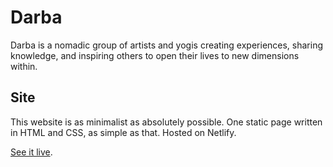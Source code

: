 # Darba

Darba is a nomadic group of artists and yogis creating experiences, sharing knowledge, and inspiring others to open their lives to new dimensions within.

## Site

This website is as minimalist as absolutely possible. One static page written in HTML and CSS, as simple as that. Hosted on Netlify.

[See it live](http://darba.org).
